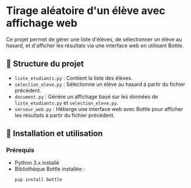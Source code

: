 # Tirage aléatoire d'un élève avec affichage web

Ce projet permet de gérer une liste d'élèves, de sélectionner un élève au hasard, et d'afficher les résultats via une interface web en utilisant Bottle.

## 📁 Structure du projet

- `liste_etudiants.py` : Contient la liste des élèves.
- `selection_eleve.py` : Sélectionne un élève au hasard à partir du fichier précédent.
- `document.py` : Génère un affichage basé sur les données de `liste_etudiants.py` et `selection_eleve.py`.
- `serveur_web.py` : Héberge une interface web avec Bottle pour afficher les résultats à partir du fichier précédent.

## 🚀 Installation et utilisation

### Prérequis
- Python 3.x installé
- Bibliothèque Bottle installée :  
  ```bash
  pip install bottle
